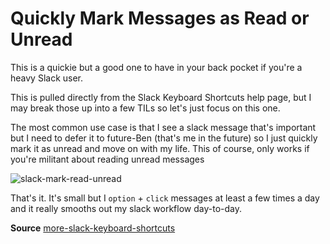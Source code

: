 # Quickly Mark Messages as Read or Unread

This is a quickie but a good one to have in your back pocket if you're a heavy Slack user.

This is pulled directly from the Slack Keyboard Shortcuts help page, but I may break those up into a few TILs so let's just focus on this one.

The most common use case is that I see a slack message that's important but I need to defer it to future-Ben (that's me in the future) so I just quickly mark it as unread and move on with my life. This of course, only works if you're militant about reading unread messages

![slack-mark-read-unread](https://cloud.githubusercontent.com/assets/16841950/26422871/8394a5a2-4099-11e7-9594-6d5706adf317.png)

That's it. It's small but I `option` + `click` messages at least a few times a day and it really smooths out my slack workflow day-to-day.


**Source**
[more-slack-keyboard-shortcuts](https://get.slack.help/hc/en-us/articles/201374536-Slack-keyboard-shortcuts)

